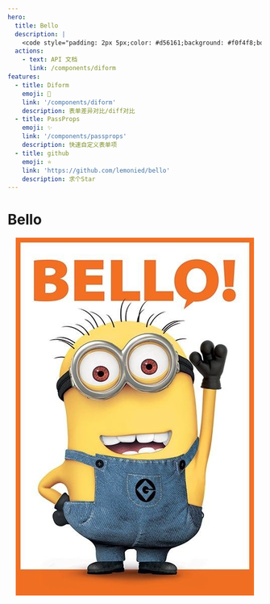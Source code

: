 ```yaml
---
hero:
  title: Bello
  description: |
    <code style="padding: 2px 5px;color: #d56161;background: #f0f4f8;border-radius: 2px;">npm install bello --save</code>
  actions:
    - text: API 文档
      link: /components/diform
features:
  - title: Diform
    emoji: 🚀
    link: '/components/diform'
    description: 表单差异对比/diff对比
  - title: PassProps
    emoji: ✨
    link: '/components/passprops'
    description: 快速自定义表单项
  - title: github
    emoji: ⭐
    link: 'https://github.com/lemonied/bello'
    description: 求个Star
---
```


# Bello
<div style="text-align: center;">
  <img src="./bello.jpeg" alt="Bello" />
</div>
